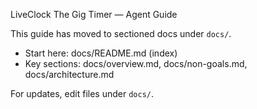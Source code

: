 LiveClock The Gig Timer — Agent Guide

This guide has moved to sectioned docs under `docs/`.

- Start here: docs/README.md (index)
- Key sections: docs/overview.md, docs/non-goals.md, docs/architecture.md

For updates, edit files under `docs/`.

